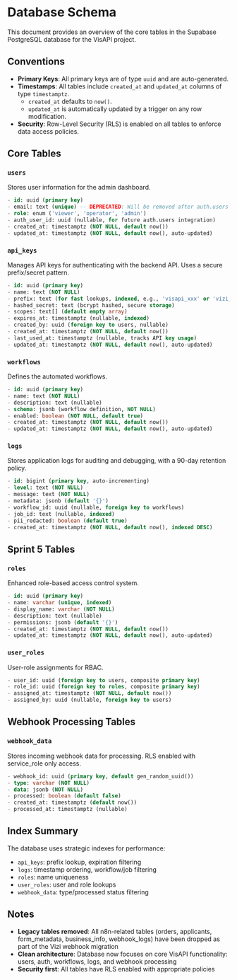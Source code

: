 # Database Schema

This document provides an overview of the core tables in the Supabase PostgreSQL database for the VisAPI project.

## Conventions

- **Primary Keys**: All primary keys are of type `uuid` and are auto-generated.
- **Timestamps**: All tables include `created_at` and `updated_at` columns of type `timestamptz`.
  - `created_at` defaults to `now()`.
  - `updated_at` is automatically updated by a trigger on any row modification.
- **Security**: Row-Level Security (RLS) is enabled on all tables to enforce data access policies.

## Core Tables

### `users`

Stores user information for the admin dashboard.

```sql
- id: uuid (primary key)
- email: text (unique) -- DEPRECATED: Will be removed after auth.users integration
- role: enum ('viewer', 'operator', 'admin')
- auth_user_id: uuid (nullable, for future auth.users integration)
- created_at: timestamptz (NOT NULL, default now())
- updated_at: timestamptz (NOT NULL, default now(), auto-updated)
```

### `api_keys`

Manages API keys for authenticating with the backend API. Uses a secure prefix/secret pattern.

```sql
- id: uuid (primary key)
- name: text (NOT NULL)
- prefix: text (for fast lookups, indexed, e.g., 'visapi_xxx' or 'vizi_xxx')
- hashed_secret: text (bcrypt hashed, secure storage)
- scopes: text[] (default empty array)
- expires_at: timestamptz (nullable, indexed)
- created_by: uuid (foreign key to users, nullable)
- created_at: timestamptz (NOT NULL, default now())
- last_used_at: timestamptz (nullable, tracks API key usage)
- updated_at: timestamptz (NOT NULL, default now(), auto-updated)
```

### `workflows`

Defines the automated workflows.

```sql
- id: uuid (primary key)
- name: text (NOT NULL)
- description: text (nullable)
- schema: jsonb (workflow definition, NOT NULL)
- enabled: boolean (NOT NULL, default true)
- created_at: timestamptz (NOT NULL, default now())
- updated_at: timestamptz (NOT NULL, default now(), auto-updated)
```

### `logs`

Stores application logs for auditing and debugging, with a 90-day retention policy.

```sql
- id: bigint (primary key, auto-incrementing)
- level: text (NOT NULL)
- message: text (NOT NULL)
- metadata: jsonb (default '{}')
- workflow_id: uuid (nullable, foreign key to workflows)
- job_id: text (nullable, indexed)
- pii_redacted: boolean (default true)
- created_at: timestamptz (NOT NULL, default now(), indexed DESC)
```

## Sprint 5 Tables

### `roles`

Enhanced role-based access control system.

```sql
- id: uuid (primary key)
- name: varchar (unique, indexed)
- display_name: varchar (NOT NULL)
- description: text (nullable)
- permissions: jsonb (default '{}')
- created_at: timestamptz (NOT NULL, default now())
- updated_at: timestamptz (NOT NULL, default now(), auto-updated)
```

### `user_roles`

User-role assignments for RBAC.

```sql
- user_id: uuid (foreign key to users, composite primary key)
- role_id: uuid (foreign key to roles, composite primary key)
- assigned_at: timestamptz (NOT NULL, default now())
- assigned_by: uuid (nullable, foreign key to users)
```

## Webhook Processing Tables

### `webhook_data`

Stores incoming webhook data for processing. RLS enabled with service_role only access.

```sql
- webhook_id: uuid (primary key, default gen_random_uuid())
- type: varchar (NOT NULL)
- data: jsonb (NOT NULL)
- processed: boolean (default false)
- created_at: timestamptz (default now())
- processed_at: timestamptz (nullable)
```

## Index Summary

The database uses strategic indexes for performance:

- `api_keys`: prefix lookup, expiration filtering
- `logs`: timestamp ordering, workflow/job filtering
- `roles`: name uniqueness
- `user_roles`: user and role lookups
- `webhook_data`: type/processed status filtering

## Notes

- **Legacy tables removed**: All n8n-related tables (orders, applicants, form_metadata, business_info, webhook_logs) have been dropped as part of the Vizi webhook migration
- **Clean architecture**: Database now focuses on core VisAPI functionality: users, auth, workflows, logs, and webhook processing
- **Security first**: All tables have RLS enabled with appropriate policies
